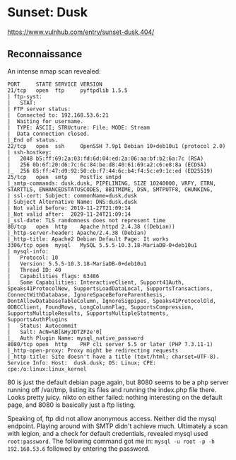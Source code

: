 # Sunset: Dusk

https://www.vulnhub.com/entry/sunset-dusk,404/

## Reconnaissance

An intense nmap scan revealed:

```
PORT     STATE SERVICE VERSION
21/tcp   open  ftp     pyftpdlib 1.5.5
| ftp-syst: 
|   STAT: 
| FTP server status:
|  Connected to: 192.168.53.6:21
|  Waiting for username.
|  TYPE: ASCII; STRUcture: File; MODE: Stream
|  Data connection closed.
|_End of status.
22/tcp   open  ssh     OpenSSH 7.9p1 Debian 10+deb10u1 (protocol 2.0)
| ssh-hostkey: 
|   2048 b5:ff:69:2a:03:fd:6d:04:ed:2a:06:aa:bf:b2:6a:7c (RSA)
|   256 0b:6f:20:d6:7c:6c:84:be:d8:40:61:69:a2:c6:e8:8a (ECDSA)
|_  256 85:ff:47:d9:92:50:cb:f7:44:6c:b4:f4:5c:e9:1c:ed (ED25519)
25/tcp   open  smtp    Postfix smtpd
|_smtp-commands: dusk.dusk, PIPELINING, SIZE 10240000, VRFY, ETRN, STARTTLS, ENHANCEDSTATUSCODES, 8BITMIME, DSN, SMTPUTF8, CHUNKING, 
| ssl-cert: Subject: commonName=dusk.dusk
| Subject Alternative Name: DNS:dusk.dusk
| Not valid before: 2019-11-27T21:09:14
|_Not valid after:  2029-11-24T21:09:14
|_ssl-date: TLS randomness does not represent time
80/tcp   open  http    Apache httpd 2.4.38 ((Debian))
|_http-server-header: Apache/2.4.38 (Debian)
|_http-title: Apache2 Debian Default Page: It works
3306/tcp open  mysql   MySQL 5.5.5-10.3.18-MariaDB-0+deb10u1
| mysql-info: 
|   Protocol: 10
|   Version: 5.5.5-10.3.18-MariaDB-0+deb10u1
|   Thread ID: 40
|   Capabilities flags: 63486
|   Some Capabilities: InteractiveClient, Support41Auth, Speaks41ProtocolNew, SupportsLoadDataLocal, SupportsTransactions, ConnectWithDatabase, IgnoreSpaceBeforeParenthesis, DontAllowDatabaseTableColumn, IgnoreSigpipes, Speaks41ProtocolOld, ODBCClient, FoundRows, LongColumnFlag, SupportsCompression, SupportsMultipleResults, SupportsMultipleStatments, SupportsAuthPlugins
|   Status: Autocommit
|   Salt: AcN=%B[&HyJDTZF2e'0[
|_  Auth Plugin Name: mysql_native_password
8080/tcp open  http    PHP cli server 5.5 or later (PHP 7.3.11-1)
|_http-open-proxy: Proxy might be redirecting requests
|_http-title: Site doesn't have a title (text/html; charset=UTF-8).
Service Info: Host:  dusk.dusk; OS: Linux; CPE: cpe:/o:linux:linux_kernel
```

80 is just the default debian page again, but 8080 seems to be a php server running off /var/tmp, listing its files and running the index.php file there. Looks pretty juicy. nikto on either failed: nothing interesting on the default page, and 8080 is basically just a ftp listing.

Speaking of, ftp did not allow anonymous access. Neither did the mysql endpoint. Playing around with SMTP didn't achieve much. Ultimately a scan with legion, and a check for default credentials, revealed mysql used `root:password`. The following command got me in: `mysql -u root -p -h 192.168.53.6` followed by entering the password.
